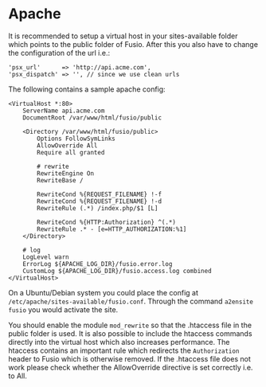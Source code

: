 
# Apache

It is recommended to setup a virtual host in your sites-available folder which points to the public folder of Fusio.
After this you also have to change the configuration of the url i.e.:

```
'psx_url'      => 'http://api.acme.com',
'psx_dispatch' => '', // since we use clean urls
```

The following contains a sample apache config:

```
<VirtualHost *:80>
    ServerName api.acme.com
    DocumentRoot /var/www/html/fusio/public

    <Directory /var/www/html/fusio/public>
        Options FollowSymLinks
        AllowOverride All
        Require all granted

        # rewrite
        RewriteEngine On
        RewriteBase /

        RewriteCond %{REQUEST_FILENAME} !-f
        RewriteCond %{REQUEST_FILENAME} !-d
        RewriteRule (.*) /index.php/$1 [L]

        RewriteCond %{HTTP:Authorization} ^(.*)
        RewriteRule .* - [e=HTTP_AUTHORIZATION:%1]
    </Directory>

    # log
    LogLevel warn
    ErrorLog ${APACHE_LOG_DIR}/fusio.error.log
    CustomLog ${APACHE_LOG_DIR}/fusio.access.log combined
</VirtualHost>
```

On a Ubuntu/Debian system you could place the config at `/etc/apache/sites-available/fusio.conf`. Through the command
`a2ensite fusio` you would activate the site.

You should enable the module `mod_rewrite` so that the .htaccess file in the public folder is used. It is also possible
to include the htaccess commands directly into the virtual host which also increases performance. The htaccess contains
an important rule which redirects the `Authorization` header to Fusio which is otherwise removed. If the .htaccess file
does not work please check whether the AllowOverride directive is set correctly i.e. to All.
